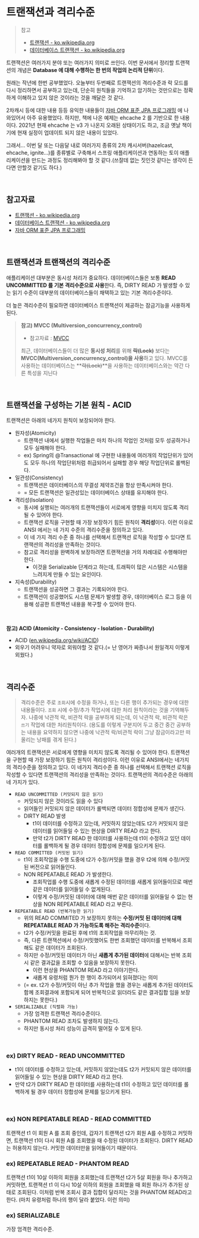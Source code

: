 # 트랜잭션과 격리수준

> 참고
>
> - [트랜잭션 - ko.wikipedia.org](https://ko.wikipedia.org/wiki/%ED%8A%B8%EB%9E%9C%EC%9E%AD%EC%85%98)
> - [데이터베이스 트랜잭션 - ko.wikipedia.org](https://ko.wikipedia.org/wiki/%EB%8D%B0%EC%9D%B4%ED%84%B0%EB%B2%A0%EC%9D%B4%EC%8A%A4_%ED%8A%B8%EB%9E%9C%EC%9E%AD%EC%85%98)

트랜잭션은 여러가지 분야 또는 여러가지 의미로 쓰인다. 이번 문서에서 정리할 트랜잭션의 개념은 **Database 에 대해 수행하는 한 번의 작업의 논리적 단위**이다. <br>

원래는 작년에 한번 공부했었다. 오늘부터 두번째로 트랜잭션의 격리수준과 락 모드를 다시 정리하면서 공부하고 있는데, 단순히 원칙들을 기억하고 암기하는 것만으로는 정확하게 이해하고 있지 않은 것이라는 것을 깨달은 것 같다. 

2차캐시 등에 대한 내용 등등 유익한 내용들이 [자바 ORM 표준 JPA 프로그래밍](https://ridibooks.com/books/3984000009) 에 나와있어서 아주 유용했었다. 하지만, 책에 나온 예제는 ehcache 2 를 기반으로 한 내용이다. 2021년 현재 ehcache 는 v3 가 나온지 오래된 상태이기도 하고, 조금 옛날 책이기에 현재 실정이 업데이트 되지 않은 내용이 있었다. <br>

그래서... 이번 달 또는 다음달 내로 여러가지 종류의 2차 캐시서버(hazelcast, ehcache, ignite...)를 종류별로 구축해서 스프링 애플리케이션과 연동하는 토이 애플리케이션을 만드는 과정도 정리해봐야 할 것 같다.(쓰잘데 없는 짓인것 같다는 생각이 든다면 안할것 같기도 하다.)

<br>

## 참고자료

- [트랜잭션 - ko.wikipedia.org](https://ko.wikipedia.org/wiki/%ED%8A%B8%EB%9E%9C%EC%9E%AD%EC%85%98)
- [데이터베이스 트랜잭션 - ko.wikipedia.org](https://ko.wikipedia.org/wiki/%EB%8D%B0%EC%9D%B4%ED%84%B0%EB%B2%A0%EC%9D%B4%EC%8A%A4_%ED%8A%B8%EB%9E%9C%EC%9E%AD%EC%85%98)
- [자바 ORM 표준 JPA 프로그래밍](https://ridibooks.com/books/3984000009)

<br>

## 트랜잭션과 트랜잭션의 격리수준

애플리케이션 대부분은 동시성 처리가 중요하다. 데이터베이스들은 보통 **READ UNCOMMITTED 를 기본 격리수준으로 사용**한다. 즉, DIRTY READ 가 발생할 수 있는 읽기 수준이 대부분의 데이터베이스들이 채택하고 있는 기본 격리수준이다.<br>

더 높은 격리수준이 필요하면 데이터베이스 트랜잭션이 제공하는 잠금기능을 사용하게 된다.<br>

> **참고) MVCC (Multiversion_concurrency_control)**
>
> - 참고자료 : [MVCC](https://en.wikipedia.org/wiki/Multiversion_concurrency_control)
>
> 최근, 데이터베이스들이 더 많은 **동시성 처리**를 위해 **~~락(Lock)~~** 보다는 **MVCC(Multiversion_concurrency_control)을 사용**하고 있다. MVCC를 사용하는 데이터베이스는 **~~락(Lock)~~**을 사용하는 데이터베이스와는 약간 다른 특성을 지닌다

<br>

## 트랜잭션을 구성하는 기본 원칙 - ACID

트랜잭션은 아래의 네가지 원칙이 보장되어야 한다.

- 원자성(Atomicity)
  - 트랜잭션 내에서 실행한 작업들은 마치 하나의 작업인 것처럼 모두 성공하거나 모두 실패해야 한다.
  - ex) Spring의 @Transactional 에 구현한 내용들에 여러개의 작업단위가 있어도 모두 하나의 작업단위처럼 취급되어서 실패할 경우 해당 작업단위로 롤백된다.
- 일관성(Consistency)
  - 트랜잭션은 데이터베이스의 무결성 제약조건을 항상 만족시켜야 한다.
  - = 모든 트랜잭션은 일관성있는 데이터베이스 상태를 유지해야 한다.
- 격리성(Isolation)
  - 동시에 실행되는 여러개의 트랜잭션들이 서로에게 영향을 미치지 않도록 격리될 수 있어야 한다.
  - 트랜잭션 로직을 구현할 때 가장 보장하기 힘든 원칙이 **격리성**이다. 이런 이유로 ANSI 에서는 네 가지 수준의 격리수준을 정의하고 있다.
  - 이 네 가지 격리 수준 중 하나를 선택해서 트랜잭션 로직을 작성할 수 있다면 트랜잭션의 격리성을 만족하는 것이다.
  - 참고로 격리성을 완벽하게 보장하려면 트랜잭션을 거의 차례대로 수행해야만 한다.
    - 이것을 Serializable 단계라고 하는데, 트래픽이 많은 시스템은 시스템을 느려지게 만들 수 있는 요인이다.
- 지속성(Durability)
  - 트랜잭션을 성공하면 그 결과는 기록되어야 한다.
  - 트랜잭션이 성공했어도 시스템 문제가 발생할 경우, 데이터베이스 로그 등을 이용해 성공한 트랜잭션 내용을 복구할 수 있어야 한다.

<br>

**참고) ACID (Atomicity - Consistency - Isolation - Durability)**<br>

- ACID ([en.wikipedia.org/wiki/ACID](https://en.wikipedia.org/wiki/ACID))
- 외우기 어려우니 약자로 외워야할 것 같다.(= 난 영어가 짜증나서 원일격지 이렇게 외웠다.)

<br>

## 격리수준

> 격리수준은 주로 `조회`시에 수정을 하거나, 또는 다른 행이 추가되는 경우에 대한 내용들이다. `조회` 시에 수정/추가 작업시에 대한 처리 원칙이라는 것을 기억해두자. 나중에 낙관적 락, 비관적 락을 공부하게 되는데, 이 낙관적 락, 비관적 락은  `쓰기` 작업에 대한 처리원칙이다. (용도를 이렇게 구분지어 두고 중간 중간 공부하는 내용을 요약하지 않으면 나중에 낙관적 락/비관적 락이 그냥 잠금이라고만 떠올리는 낭패를 겪게 된다.)

여러개의 트랜잭션은 서로에게 영향을 미치지 않도록 격리될 수 있어야 한다. 트랜잭션을 구현할 때 가장 보장하기 힘든 원칙이 격리성이다. 이런 이유로 ANSI에서는 네가지의 격리수준을 정의하고 있다. 이 네가지 격리수준 중 하나를 선택해서 트랜잭션 로직을 작성할 수 있다면 트랜잭션의 격리성을 만족하는 것이다. 트랜잭션의 격리수준은 아래의 네 가지가 있다.

- `READ UNCOMMITTED (커밋되지 않은 읽기)`
  - 커밋되지 않은 것이라도 읽을 수 있다
  - 읽어들인 커밋되지 않은 데이터가 롤백되면 데이터 정합성에 문제가 생긴다.
  - DIRTY READ 발생
    - t1이 데이터를 수정하고 있는데, 커밋하지 않았는데도 t2가 커밋되지 않은 데이터를 읽어들일 수 있는 현상을 DIRTY READ 라고 한다.
    - 만약 t2가 DIRTY READ 한 데이터를 사용하는데 t1이 수정하고 있던 데이터를 롤백하게 될 경우 데이터 정합성에 문제를 일으키게 된다.
- `READ COMMITTED (커밋된 읽기)`
  - t1이 조회작업을 수행 도중에 t2가 수정/커밋을 했을 경우 t2에 의해 수정/커밋된 버전으로 읽어들인다.
  - NON REPEATABLE READ 가 발생한다.
    - 조회작업를 수행 도중에 새롭게 수정된 데이터를 새롭게 읽어들이므로 매번 같은 데이터를 읽어들일 수 없게된다. 
    - 이렇게 수정/커밋된 데이터에 대해 매번 같은 데이터를 읽어들일 수 없는 현상을 NON REPEATABLE READ 라고 부른다.
- `REPEATABLE READ (반복가능한 읽기)`
  - 위의 READ COMMITED 가 보장하지 못하는 **수정/커밋 된 데이터에 대해 REPEATABLE READ 가 가능하도록 해주는 격리수준**이다.
  - t2가 수정/커밋을 완료된 후에 t1의 조회작업을 마무리하는 것.
  - 즉, 다른 트랜잭션에서 수정/커밋했어도 한번 조회했던 데이터를 반복해서 조회해도 같은 데이터가 조회된다.
  - 하지만 수정/커밋된 데이터가 아닌 **새롭게 추가된 데이터**에 대해서는 반복 조회시 같은 결과값을 조회할 수 있음을 보장하지 못한다.
    - 이런 현상을 PHANTOM READ 라고 이야기한다.
    - 새롭게 유령처럼 뭔가 한 행이 추가되어서 읽혀졌다는 의미
  - (= ex. t2가 수정/커밋이 아닌 추가 작업을 했을 경우는 새롭게 추가된 데이터도 함께 조회결과에 포함되게 되어 반복적으로 읽더라도 같은 결과집합 임을 보장하지는 못한다.) 
- `SERIALIZABLE (직렬화 가능)`
  - 가장 엄격한 트랜잭션 격리수준이다. 
  - PHANTOM READ 조차도 발생하지 않는다.
  - 하지만 동시성 처리 성능이 급격히 떨어질 수 있게 된다.

<br>

### ex) DIRTY READ - READ UNCOMMITTED

- t1이 데이터를 수정하고 있는데, 커밋하지 않았는데도 t2가 커밋되지 않은 데이터를 읽어들일 수 있는 현상을 DIRTY READ 라고 한다.
- 만약 t2가 DIRTY READ 한 데이터를 사용하는데 t1이 수정하고 있던 데이터를 롤백하게 될 경우 데이터 정합성에 문제를 일으키게 된다.

<br>

### ex) NON REPEATABLE READ - READ COMMITTED

트랜잭션 t1 이 회원 A 를 조회 중인데, 갑자기 트랜잭션 t2가 회원 A를 수정하고 커밋하면, 트랜잭션 t1이 다시 회원 A를 조회했을 때 수정된 데이터가 조회된다. DIRTY READ는 허용하지 않는다. 커밋한 데이터만을 읽어들이기 때문이다.

### ex) REPEATABLE READ - PHANTOM READ

트랜잭션 t1이 10살 이하의 회원을 조회했는데 트랜잭션 t2가 5살 회원을 하나 추가하고 커밋하면, 트랜잭션 t1 이 다시 10살 이하의 회원을 조회했을 때 회원 하나가 추가된 상태로 조회된다. 이처럼 반복 조회시 결과 집합이 달라지는 것을 PHANTOM READ라고 한다. (마치 유령처럼 하나의 행이 달라 붙었다. 이런 의미)

### ex) SERIALIZABLE

가장 엄격한 격리수준.
